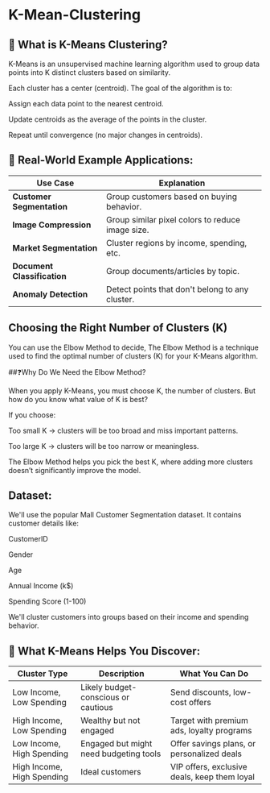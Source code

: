 # K-Mean-Clustering

## 🧠 What is K-Means Clustering?

K-Means is an unsupervised machine learning algorithm used to group data points into K distinct clusters based on similarity.

Each cluster has a center (centroid). The goal of the algorithm is to:

Assign each data point to the nearest centroid.

Update centroids as the average of the points in the cluster.

Repeat until convergence (no major changes in centroids).

## 📌 Real-World Example Applications:

| Use Case                    | Explanation                                      |
| --------------------------- | ------------------------------------------------ |
| **Customer Segmentation**   | Group customers based on buying behavior.        |
| **Image Compression**       | Group similar pixel colors to reduce image size. |
| **Market Segmentation**     | Cluster regions by income, spending, etc.        |
| **Document Classification** | Group documents/articles by topic.               |
| **Anomaly Detection**       | Detect points that don't belong to any cluster.  |

## Choosing the Right Number of Clusters (K)

You can use the Elbow Method to decide, The Elbow Method is a technique used to find the optimal number of clusters (K) for your K-Means algorithm.

##❓Why Do We Need the Elbow Method?

When you apply K-Means, you must choose K, the number of clusters. But how do you know what value of K is best?

If you choose:

Too small K → clusters will be too broad and miss important patterns.

Too large K → clusters will be too narrow or meaningless.

The Elbow Method helps you pick the best K, where adding more clusters doesn’t significantly improve the model.

## Dataset:

We'll use the popular Mall Customer Segmentation dataset. It contains customer details like:

CustomerID

Gender

Age

Annual Income (k$)

Spending Score (1-100)

We'll cluster customers into groups based on their income and spending behavior.

## 📌 What K-Means Helps You Discover:

| Cluster Type                  | Description                            | What You Can Do                              |
| ----------------------------- | -------------------------------------- | -------------------------------------------- |
|  Low Income, Low Spending     | Likely budget-conscious or cautious    | Send discounts, low-cost offers              |
|  High Income, Low Spending    | Wealthy but not engaged                | Target with premium ads, loyalty programs    |
|  Low Income, High Spending    | Engaged but might need budgeting tools | Offer savings plans, or personalized deals   |
|  High Income, High Spending   | Ideal customers                        | VIP offers, exclusive deals, keep them loyal |
